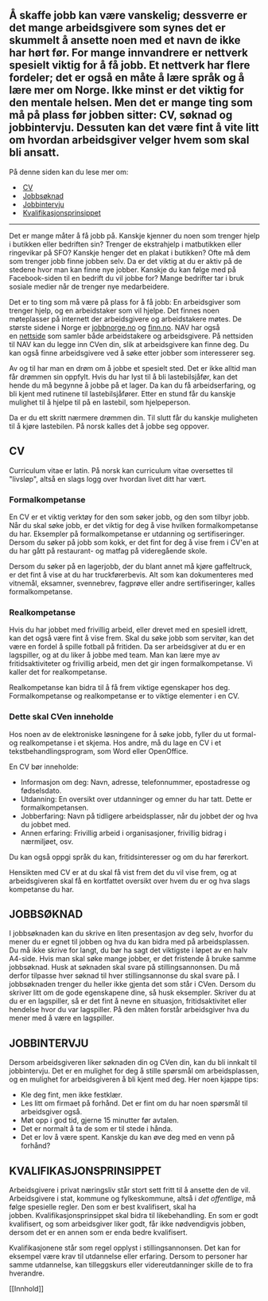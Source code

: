 Å skaffe jobb kan være vanskelig; dessverre er det mange arbeidsgivere som synes det er skummelt å ansette noen med et navn de ikke har hørt før. For mange innvandrere er nettverk spesielt viktig for å få jobb. Et nettverk har flere fordeler; det er også en måte å lære språk og å lære mer om Norge. Ikke minst er det viktig for den mentale helsen. Men det er mange ting som må på plass før jobben sitter: CV, søknad og jobbintervju. Dessuten kan det være fint å vite litt om hvordan arbeidsgiver velger hvem som skal bli ansatt.
---

På denne siden kan du lese mer om:

-    [CV](#cv)
-    [Jobbsøknad](#jobbsoknad)
-    [Jobbintervju](#jobbintervju)
-    [Kvalifikasjonsprinsippet](#kvalifikasjonsprinsippet)

---

Det er mange måter å få jobb på. Kanskje kjenner du noen som trenger hjelp i butikken eller bedriften sin? Trenger de ekstrahjelp i matbutikken eller ringevikar på SFO? Kanskje henger det en plakat i butikken? Ofte må dem som trenger jobb finne jobben selv. Da er det viktig at du er aktiv på de stedene hvor man kan finne nye jobber. Kanskje du kan følge med på Facebook-siden til en bedrift du vil jobbe for? Mange bedrifter tar i bruk sosiale medier når de trenger nye medarbeidere.

Det er to ting som må være på plass for å få jobb: En arbeidsgiver som trenger hjelp, og en arbeidstaker som vil hjelpe. Det finnes noen møteplasser på internett der arbeidsgivere og arbeidstakere møtes. De største sidene i Norge er [jobbnorge.no](https://jobbnorge.no/) og [finn.no](https://finn.no/). NAV har også en [nettside](https://arbeidsplassen.nav.no/) som samler både arbeidstakere og arbeidsgivere. På nettsiden til NAV kan du legge inn CVen din, slik at arbeidsgivere kan finne deg. Du kan også finne arbeidsgivere ved å søke etter jobber som interesserer seg.

Av og til har man en drøm om å jobbe et spesielt sted. Det er ikke alltid man får drømmen sin oppfylt. Hvis du har lyst til å bli lastebilsjåfør, kan det hende du må begynne å jobbe på et lager. Da kan du få arbeidserfaring, og bli kjent med rutinene til lastebilsjåfører. Etter en stund får du kanskje mulighet til å hjelpe til på en lastebil, som hjelpeperson.

Da er du ett skritt nærmere drømmen din. Til slutt får du kanskje muligheten til å kjøre lastebilen. På norsk kalles det å jobbe seg oppover.

## CV

Curriculum vitae er latin. På norsk kan curriculum vitae oversettes til "livsløp", altså en slags logg over hvordan livet ditt har vært.

### Formalkompetanse

En CV er et viktig verktøy for den som søker jobb, og den som tilbyr jobb. Når du skal søke jobb, er det viktig for deg å vise hvilken formalkompetanse du har. Eksempler på formalkompetanse er utdanning og sertifiseringer. Dersom du søker på jobb som kokk, er det fint for deg å vise frem i CV'en at du har gått på restaurant- og matfag på videregående skole.

Dersom du søker på en lagerjobb, der du blant annet må kjøre gaffeltruck, er det fint å vise at du har truckførerbevis. Alt som kan dokumenteres med vitnemål, eksamner, svennebrev, fagprøve eller andre sertifiseringer, kalles formalkompetanse.

### Realkompetanse

Hvis du har jobbet med frivillig arbeid, eller drevet med en spesiell idrett, kan det også være fint å vise frem. Skal du søke jobb som servitør, kan det være en fordel å spille fotball på fritiden. Da ser arbeidsgiver at du er en lagspiller, og at du liker å jobbe med team. Man kan lære mye av fritidsaktiviteter og frivillig arbeid, men det gir ingen formalkompetanse. Vi kaller det for realkompetanse. 

Realkompetanse kan bidra til å få frem viktige egenskaper hos deg. Formalkompetanse og realkompetanse er to viktige elementer i en CV.

### Dette skal CVen inneholde

Hos noen av de elektroniske løsningene for å søke jobb, fyller du ut formal- og realkompetanse i et skjema. Hos andre, må du lage en CV i et tekstbehandlingsprogram, som Word eller OpenOffice.

En CV bør inneholde:

-   Informasjon om deg: Navn, adresse, telefonnummer, epostadresse og fødselsdato.
-   Utdanning: En oversikt over utdanninger og emner du har tatt. Dette er formalkompetansen.
-   Jobberfaring: Navn på tidligere arbeidsplasser, når du jobbet der og hva du jobbet med.
-   Annen erfaring: Frivillig arbeid i organisasjoner, frivillig bidrag i nærmiljøet, osv.

Du kan også oppgi språk du kan, fritidsinteresser og om du har førerkort.

Hensikten med CV er at du skal få vist frem det du vil vise frem, og at arbeidsgiveren skal få en kortfattet oversikt over hvem du er og hva slags kompetanse du har.

## JOBBSØKNAD

I jobbsøknaden kan du skrive en liten presentasjon av deg selv, hvorfor du mener du er egnet til jobben og hva du kan bidra med på arbeidsplassen. Du må ikke skrive for langt, du bør ha sagt det viktigste i løpet av en halv A4-side. Hvis man skal søke mange jobber, er det fristende å bruke samme jobbsøknad. Husk at søknaden skal svare på stillingsannonsen. Du må derfor tilpasse hver søknad til hver stillingsannonse du skal svare på. I jobbsøknaden trenger du heller ikke gjenta det som står i CVen. Dersom du skriver litt om de gode egenskapene dine, så husk eksempler. Skriver du at du er en lagspiller, så er det fint å nevne en situasjon, fritidsaktivitet eller hendelse hvor du var lagspiller. På den måten forstår arbeidsgiver hva du mener med å være en lagspiller.

## JOBBINTERVJU

Dersom arbeidsgiveren liker søknaden din og CVen din, kan du bli innkalt til jobbintervju. Det er en mulighet for deg å stille spørsmål om arbeidsplassen, og en mulighet for arbeidsgiveren å bli kjent med deg. Her noen kjappe tips:

-   Kle deg fint, men ikke festklær.
-   Les litt om firmaet på forhånd. Det er fint om du har noen spørsmål til arbeidsgiver også.
-   Møt opp i god tid, gjerne 15 minutter før avtalen.
-   Det er normalt å ta de som er til stede i hånda.
-   Det er lov å være spent. Kanskje du kan øve deg med en venn på forhånd?

## KVALIFIKASJONSPRINSIPPET

Arbeidsgivere i privat næringsliv står stort sett fritt til å ansette den de vil. Arbeidsgivere i stat, kommune og fylkeskommune, altså i _det offentlige_, må følge spesielle regler. Den som er best kvalifisert, skal ha jobben. Kvalifikasjonsprinsippet skal bidra til likebehandling. En som er godt kvalifisert, og som arbeidsgiver liker godt, får ikke nødvendigvis jobben, dersom det er en annen som er enda bedre kvalifisert. 

Kvalifikasjonene står som regel opplyst i stillingsannonsen. Det kan for eksempel være krav til utdannelse eller erfaring. Dersom to personer har samme utdannelse, kan tilleggskurs eller videreutdanninger skille de to fra hverandre.

[[Innhold]]